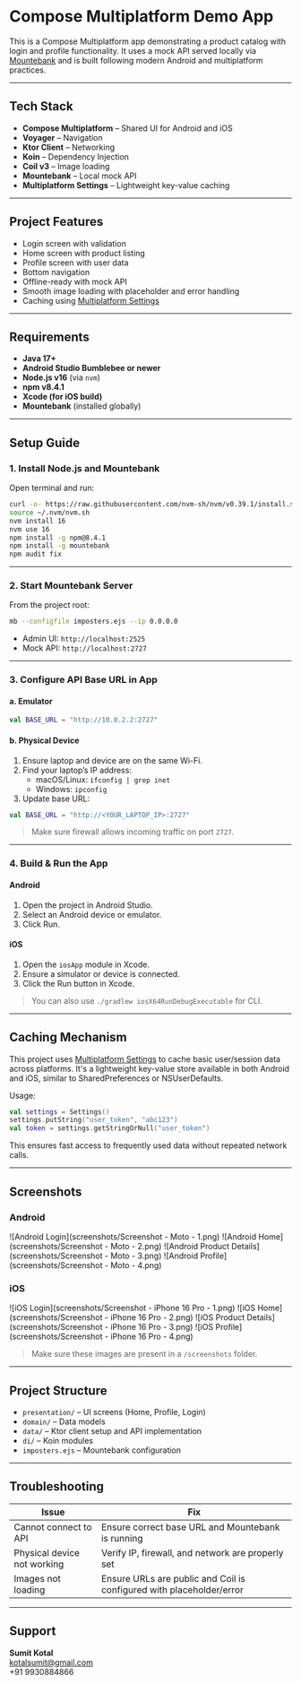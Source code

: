 # Compose Multiplatform Demo App

This is a Compose Multiplatform app demonstrating a product catalog with login and profile functionality. It uses a mock API served locally via [Mountebank](https://github.com/bbyars/mountebank) and is built following modern Android and multiplatform practices.

---

## Tech Stack

- **Compose Multiplatform** – Shared UI for Android and iOS
- **Voyager** – Navigation
- **Ktor Client** – Networking
- **Koin** – Dependency Injection
- **Coil v3** – Image loading
- **Mountebank** – Local mock API
- **Multiplatform Settings** – Lightweight key-value caching

---

## Project Features

- Login screen with validation
- Home screen with product listing
- Profile screen with user data
- Bottom navigation
- Offline-ready with mock API
- Smooth image loading with placeholder and error handling
- Caching using [Multiplatform Settings](https://github.com/russhwolf/multiplatform-settings)

---

## Requirements

- **Java 17+**
- **Android Studio Bumblebee or newer**
- **Node.js v16** (via `nvm`)
- **npm v8.4.1**
- **Xcode (for iOS build)**
- **Mountebank** (installed globally)

---

## Setup Guide

### 1. Install Node.js and Mountebank

Open terminal and run:

```bash
curl -o- https://raw.githubusercontent.com/nvm-sh/nvm/v0.39.1/install.sh | bash
source ~/.nvm/nvm.sh
nvm install 16
nvm use 16
npm install -g npm@8.4.1
npm install -g mountebank
npm audit fix
```

---

### 2. Start Mountebank Server

From the project root:

```bash
mb --configfile imposters.ejs --ip 0.0.0.0
```

- Admin UI: `http://localhost:2525`
- Mock API: `http://localhost:2727`

---

### 3. Configure API Base URL in App

#### a. Emulator

```kotlin
val BASE_URL = "http://10.0.2.2:2727"
```

#### b. Physical Device

1. Ensure laptop and device are on the same Wi-Fi.
2. Find your laptop’s IP address:
    - macOS/Linux: `ifconfig | grep inet`
    - Windows: `ipconfig`
3. Update base URL:

```kotlin
val BASE_URL = "http://<YOUR_LAPTOP_IP>:2727"
```

> Make sure firewall allows incoming traffic on port `2727`.

---

### 4. Build & Run the App

#### Android

1. Open the project in Android Studio.
2. Select an Android device or emulator.
3. Click Run.

#### iOS

1. Open the `iosApp` module in Xcode.
2. Ensure a simulator or device is connected.
3. Click the Run button in Xcode.

> You can also use `./gradlew iosX64RunDebugExecutable` for CLI.

---

## Caching Mechanism

This project uses [Multiplatform Settings](https://github.com/russhwolf/multiplatform-settings) to cache basic user/session data across platforms. It's a lightweight key-value store available in both Android and iOS, similar to SharedPreferences or NSUserDefaults.

Usage:

```kotlin
val settings = Settings()
settings.putString("user_token", "abc123")
val token = settings.getStringOrNull("user_token")
```

This ensures fast access to frequently used data without repeated network calls.

---

## Screenshots

### Android
![Android Login](screenshots/Screenshot - Moto - 1.png)
![Android Home](screenshots/Screenshot - Moto - 2.png)
![Android Product Details](screenshots/Screenshot - Moto - 3.png)
![Android Profile](screenshots/Screenshot - Moto - 4.png)

### iOS
![iOS Login](screenshots/Screenshot - iPhone 16 Pro - 1.png)
![iOS Home](screenshots/Screenshot - iPhone 16 Pro - 2.png)
![iOS Product Details](screenshots/Screenshot - iPhone 16 Pro - 3.png)
![iOS Profile](screenshots/Screenshot - iPhone 16 Pro - 4.png)

> Make sure these images are present in a `/screenshots` folder.

---

## Project Structure

- `presentation/` – UI screens (Home, Profile, Login)
- `domain/` – Data models
- `data/` – Ktor client setup and API implementation
- `di/` – Koin modules
- `imposters.ejs` – Mountebank configuration

---

## Troubleshooting

| Issue                       | Fix                                                                  |
|-----------------------------|----------------------------------------------------------------------|
| Cannot connect to API       | Ensure correct base URL and Mountebank is running                    |
| Physical device not working | Verify IP, firewall, and network are properly set                    |
| Images not loading          | Ensure URLs are public and Coil is configured with placeholder/error |

---

## Support

**Sumit Kotal**  
kotalsumit@gmail.com  
+91 9930884866